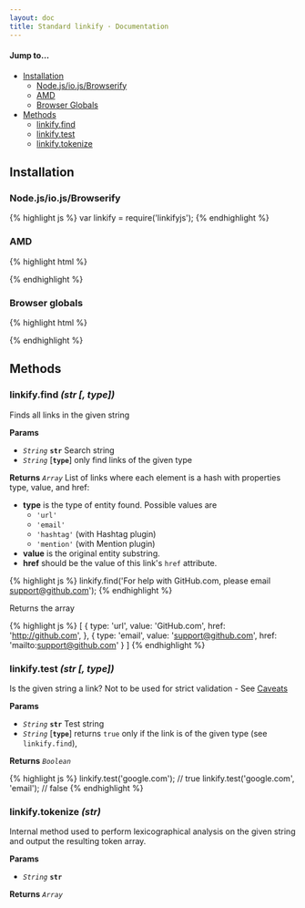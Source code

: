 ```yaml
---
layout: doc
title: Standard linkify · Documentation
---
```


#### Jump to…

* [Installation](#installation)
  * [Node.js/io.js/Browserify](#nodejsiojsbrowserify)
  * [AMD](#amd)
  * [Browser Globals](#browser-globals)
* [Methods](#methods)
  * [linkify.find](#linkifyfind-str--type)
  * [linkify.test](#linkifytest-str--type)
  * [linkify.tokenize](#linkifytokenize-str)

## Installation

### Node.js/io.js/Browserify

{% highlight js %}
var linkify = require('linkifyjs');
{% endhighlight %}

### AMD

{% highlight html %}
<script src="linkify.amd.js"></script>
<script>
  require(['linkify'], function (linkify) {
    // …
  });
</script>
{% endhighlight %}

### Browser globals
{% highlight html %}
<script src="linkify.js"></script>
{% endhighlight %}

## Methods

### linkify.find _(str [, type])_

Finds all links in the given string

**Params**

* _`String`_ **`str`** Search string
* _`String`_ [**`type`**] only find links of the given type

**Returns** _`Array`_ List of links where each element is a hash with properties type, value, and href:

* **type** is the type of entity found. Possible values are
  - `'url'`
  - `'email'`
  - `'hashtag'` (with Hashtag plugin)
  - `'mention'` (with Mention plugin)
* **value** is the original entity substring.
* **href** should be the value of this link's `href` attribute.

{% highlight js %}
linkify.find('For help with GitHub.com, please email support@github.com');
{% endhighlight %}

Returns the array

{% highlight js %}
[
  {
    type: 'url',
    value: 'GitHub.com',
    href: 'http://github.com',
  },
  {
    type: 'email',
    value: 'support@github.com',
    href: 'mailto:support@github.com'
  }
]
{% endhighlight %}

### linkify.test _(str [, type])_

Is the given string a link? Not to be used for strict validation - See [Caveats](caveats.html)

**Params**

* _`String`_ **`str`** Test string
* _`String`_ [**`type`**] returns `true` only if the link is of the given type (see `linkify.find`),

**Returns** _`Boolean`_

{% highlight js %}
linkify.test('google.com'); // true
linkify.test('google.com', 'email'); // false
{% endhighlight %}

### linkify.tokenize _(str)_

Internal method used to perform lexicographical analysis on the given string and output the resulting token array.

**Params**

* _`String`_ **`str`**

**Returns** _`Array`_
